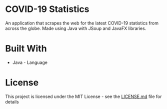 # COVID-19 Statistics
An application that scrapes the web for the latest COVID-19 statistics from across the globe. Made using Java with JSoup and JavaFX libraries.

# Built With
* Java - Language

# License
This project is licensed under the MIT License - see the [LICENSE.md](https://github.com/faizaanqureshi/COVID-19-Statistics/blob/main/LICENSE.md) file for details
